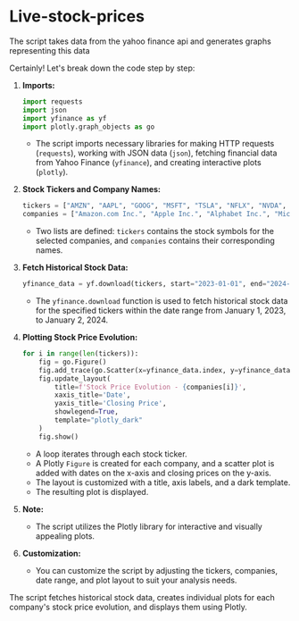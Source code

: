 # Live-stock-prices
The script takes data from the yahoo finance api and generates graphs representing this data

Certainly! Let's break down the code step by step:

1. **Imports:**
   ```python
   import requests
   import json
   import yfinance as yf
   import plotly.graph_objects as go
   ```
   - The script imports necessary libraries for making HTTP requests (`requests`), working with JSON data (`json`), fetching financial data from Yahoo Finance (`yfinance`), and creating interactive plots (`plotly`).

2. **Stock Tickers and Company Names:**
   ```python
   tickers = ["AMZN", "AAPL", "GOOG", "MSFT", "TSLA", "NFLX", "NVDA", "JPM"]
   companies = ["Amazon.com Inc.", "Apple Inc.", "Alphabet Inc.", "Microsoft Corporation", "Tesla, Inc.", "Netflix, Inc.", "NVIDIA Corporation", "JPMorgan Chase & Co."]
   ```
   - Two lists are defined: `tickers` contains the stock symbols for the selected companies, and `companies` contains their corresponding names.

3. **Fetch Historical Stock Data:**
   ```python
   yfinance_data = yf.download(tickers, start="2023-01-01", end="2024-01-02")
   ```
   - The `yfinance.download` function is used to fetch historical stock data for the specified tickers within the date range from January 1, 2023, to January 2, 2024.

4. **Plotting Stock Price Evolution:**
   ```python
   for i in range(len(tickers)):
       fig = go.Figure()
       fig.add_trace(go.Scatter(x=yfinance_data.index, y=yfinance_data['Close'][tickers[i]], mode='lines', name=f'{companies[i]}'))
       fig.update_layout(
           title=f'Stock Price Evolution - {companies[i]}',
           xaxis_title='Date',
           yaxis_title='Closing Price',
           showlegend=True,
           template="plotly_dark"
       )
       fig.show()
   ```
   - A loop iterates through each stock ticker.
   - A Plotly `Figure` is created for each company, and a scatter plot is added with dates on the x-axis and closing prices on the y-axis.
   - The layout is customized with a title, axis labels, and a dark template.
   - The resulting plot is displayed.

5. **Note:**
   - The script utilizes the Plotly library for interactive and visually appealing plots.

6. **Customization:**
   - You can customize the script by adjusting the tickers, companies, date range, and plot layout to suit your analysis needs.

The script fetches historical stock data, creates individual plots for each company's stock price evolution, and displays them using Plotly.

